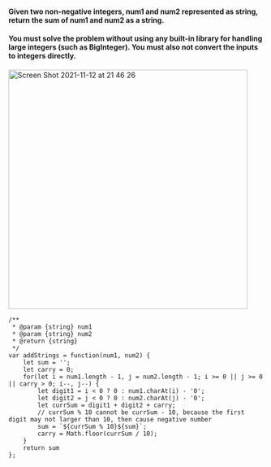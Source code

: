 #### Given two non-negative integers, num1 and num2 represented as string, return the sum of num1 and num2 as a string.

#### You must solve the problem without using any built-in library for handling large integers (such as BigInteger). You must also not convert the inputs to integers directly.

<img width="471" alt="Screen Shot 2021-11-12 at 21 46 26" src="https://user-images.githubusercontent.com/37787994/141605990-e2de71b1-3f8d-4240-99ab-952f7f1fa1c3.png">

```JS
/**
 * @param {string} num1
 * @param {string} num2
 * @return {string}
 */
var addStrings = function(num1, num2) {
    let sum = '';
    let carry = 0;
    for(let i = num1.length - 1, j = num2.length - 1; i >= 0 || j >= 0 || carry > 0; i--, j--) {
        let digit1 = i < 0 ? 0 : num1.charAt(i) - '0';
        let digit2 = j < 0 ? 0 : num2.charAt(j) - '0';
        let currSum = digit1 + digit2 + carry;
        // currSum % 10 cannot be currSum - 10, because the first digit may not larger than 10, then cause negative number
        sum = `${currSum % 10}${sum}`;
        carry = Math.floor(currSum / 10);
    }
    return sum
};
```
